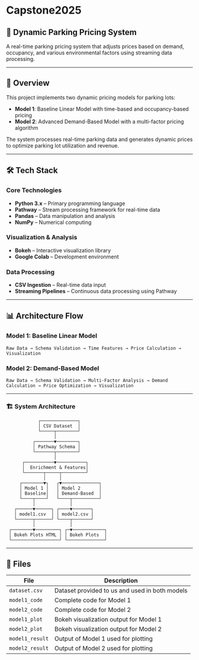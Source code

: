 # Capstone2025

## 🚗 Dynamic Parking Pricing System  
A real-time parking pricing system that adjusts prices based on demand, occupancy, and various environmental factors using streaming data processing.

---

## 🚀 Overview  
This project implements two dynamic pricing models for parking lots:

- **Model 1**: Baseline Linear Model with time-based and occupancy-based pricing  
- **Model 2**: Advanced Demand-Based Model with a multi-factor pricing algorithm  

The system processes real-time parking data and generates dynamic prices to optimize parking lot utilization and revenue.

---

## 🛠️ Tech Stack  

### Core Technologies
- **Python 3.x** – Primary programming language  
- **Pathway** – Stream processing framework for real-time data  
- **Pandas** – Data manipulation and analysis  
- **NumPy** – Numerical computing  

### Visualization & Analysis
- **Bokeh** – Interactive visualization library  
- **Google Colab** – Development environment  

### Data Processing
- **CSV Ingestion** – Real-time data input  
- **Streaming Pipelines** – Continuous data processing using Pathway  

---

## 📊 Architecture Flow  

### Model 1: Baseline Linear Model  
`Raw Data → Schema Validation → Time Features → Price Calculation → Visualization`

### Model 2: Demand-Based Model  
`Raw Data → Schema Validation → Multi-Factor Analysis → Demand Calculation → Price Optimization → Visualization`

---

### 🏗️ System Architecture 

                ┌──────────────┐  
                │ CSV Dataset  │  
                └─────┬────────┘  
                      │  
              ┌───────▼────────┐  
              │ Pathway Schema │  
              └───────┬────────┘  
                      │  
          ┌───────────▼───────────┐  
          │  Enrichment & Features│  
          └───────┬─────┬─────────┘  
                  │     │  
         ┌────────▼┐   ┌▼──────────────┐  
         │ Model 1 │   │ Model 2       │  
         │ Baseline│   │ Demand-Based  │  
         └────┬────┘   └────┬──────────┘  
              │             │  
       ┌──────▼──────┐ ┌────▼───────┐  
       │ model1.csv  │ │ model2.csv │  
       └──────┬──────┘ └────┬───────┘  
              │             │  
     ┌────────▼─────────┐ ┌─▼────────────┐  
     │ Bokeh Plots HTML │ │ Bokeh Plots  │  
     └──────────────────┘ └──────────────┘  
     
---

## 📁 Files  

| File               | Description                                        |
|--------------------|----------------------------------------------------|
| `dataset.csv`      | Dataset provided to us and used in both models     |
| `model1_code`      | Complete code for Model 1                          |
| `model2_code`      | Complete code for Model 2                          |
| `model1_plot`      | Bokeh visualization output for Model 1             |
| `model2_plot`      | Bokeh visualization output for Model 2             |
| `model1_result`    | Output of Model 1 used for plotting                |
| `model2_result`    | Output of Model 2 used for plotting                |

